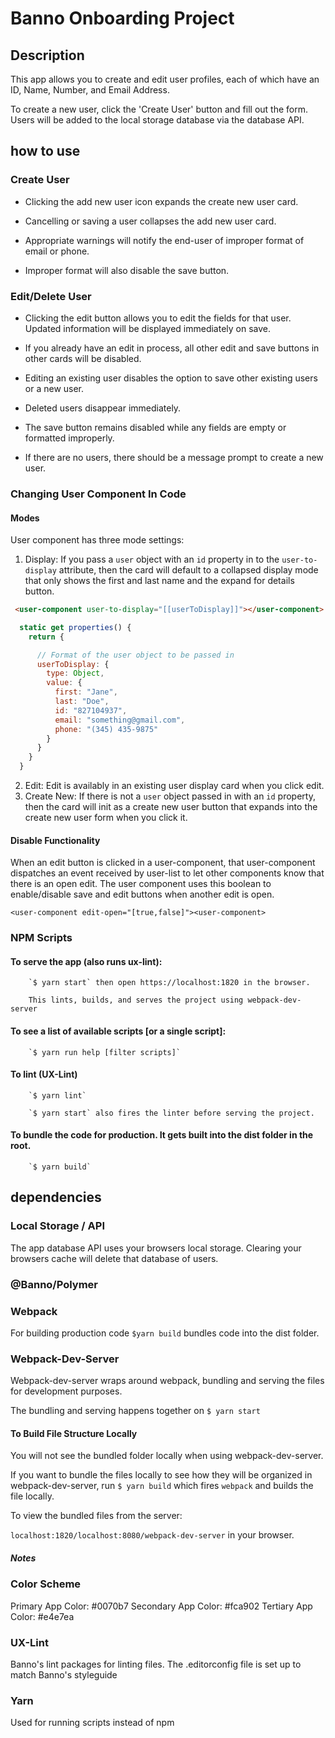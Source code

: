 # Banno Onboarding Project

## Description

This app allows you to create and edit user profiles, each of which have an ID, Name, Number, and Email Address.

To create a new user, click the 'Create User' button and fill out the form. Users will be added to the local storage database via the database API.

## how to use

### Create User

- Clicking the add new user icon expands the create new user card.

- Cancelling or saving a user collapses the add new user card.

- Appropriate warnings will notify the end-user of improper format of email or phone.

- Improper format will also disable the save button.

### Edit/Delete User

- Clicking the edit button allows you to edit the fields for that user. Updated information will be displayed immediately on save.

- If you already have an edit in process, all other edit and save buttons in other cards will be disabled.

- Editing an existing user disables the option to save other existing users or a new user.

- Deleted users disappear immediately.

- The save button remains disabled while any fields are empty or formatted improperly.

- If there are no users, there should be a message prompt to create a new user.

### Changing User Component In Code

#### Modes

User component has three mode settings:

1. Display: If you pass a `user` object with an `id` property in to the `user-to-display` attribute, then the card will default to a collapsed display mode that only shows the first and last name and the expand for details button.

```html
 <user-component user-to-display="[[userToDisplay]]"></user-component>
```

```js
  static get properties() {
    return {

      // Format of the user object to be passed in
      userToDisplay: {
        type: Object,
        value: {
          first: "Jane",
          last: "Doe",
          id: "827104937",
          email: "something@gmail.com",
          phone: "(345) 435-9875"
        }
      }
    }
  }
```

2. Edit: Edit is availably in an existing user display card when you click edit.
3. Create New: If there is not a `user` object passed in with an `id` property, then the card will init as a create new user button that expands into the create new user form when you click it.

#### Disable Functionality

When an edit button is clicked in a user-component, that user-component dispatches an event received by user-list to let other components know that there is an open edit. The user component uses this boolean to enable/disable save and edit buttons when another edit is open.

`<user-component edit-open="[true,false]"><user-component>`

### NPM Scripts

#### To serve the app (also runs ux-lint):

        `$ yarn start` then open https://localhost:1820 in the browser.

        This lints, builds, and serves the project using webpack-dev-server

#### To see a list of available scripts [or a single script]:

        `$ yarn run help [filter scripts]`

#### To lint (UX-Lint)

        `$ yarn lint`

        `$ yarn start` also fires the linter before serving the project.

#### To bundle the code for production. It gets built into the dist folder in the root.

        `$ yarn build`

## dependencies

### Local Storage / API

The app database API uses your browsers local storage. Clearing your browsers cache will delete that database of users.

### @Banno/Polymer

### Webpack

For building production code `$yarn build` bundles code into the dist folder.

### Webpack-Dev-Server

Webpack-dev-server wraps around webpack, bundling and serving the files for development purposes.

The bundling and serving happens together on `$ yarn start`

#### To Build File Structure Locally

You will not see the bundled folder locally when using webpack-dev-server.

If you want to bundle the files locally to see how they will be organized in webpack-dev-server, run `$ yarn build` which fires `webpack` and builds the file locally.

To view the bundled files from the server:

`localhost:1820/localhost:8080/webpack-dev-server` in your browser.

##### Notes

### Color Scheme

Primary App Color: #0070b7
Secondary App Color: #fca902
Tertiary App Color: #e4e7ea

### UX-Lint

Banno's lint packages for linting files. The .editorconfig file is set up to match Banno's styleguide

### Yarn

Used for running scripts instead of npm
